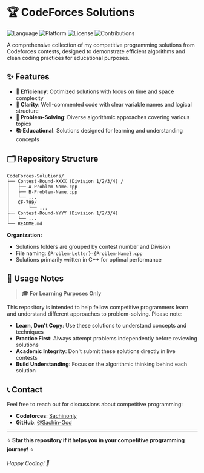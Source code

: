 # 🏆 CodeForces Solutions

![Language](https://img.shields.io/badge/Language-C++-blue.svg)
![Platform](https://img.shields.io/badge/Platform-Codeforces-red.svg)
![License](https://img.shields.io/badge/License-MIT-green.svg)
![Contributions](https://img.shields.io/badge/Contributions-Welcome-brightgreen.svg)

A comprehensive collection of my competitive programming solutions from Codeforces contests, designed to demonstrate efficient algorithms and clean coding practices for educational purposes.

## ✨ Features

- **🚀 Efficiency**: Optimized solutions with focus on time and space complexity
- **📝 Clarity**: Well-commented code with clear variable names and logical structure
- **🧠 Problem-Solving**: Diverse algorithmic approaches covering various topics
- **📚 Educational**: Solutions designed for learning and understanding concepts

## 🗂️ Repository Structure

```
CodeForces-Solutions/
├── Contest-Round-XXXX (Division 1/2/3/4) /
│   ├── A-Problem-Name.cpp
│   ├── B-Problem-Name.cpp
│   └── ...
│   CF-799/
│       └── ...
├── Contest-Round-YYYY (Division 1/2/3/4)
│   └── ...
└── README.md
```

**Organization:**
- Solutions folders are grouped by contest number and Division
- File naming: `{Problem-Letter}-{Problem-Name}.cpp`
- Solutions primarily written in C++ for optimal performance

## 📖 Usage Notes

> **🎓 For Learning Purposes Only**

This repository is intended to help fellow competitive programmers learn and understand different approaches to problem-solving. Please note:

- **Learn, Don't Copy**: Use these solutions to understand concepts and techniques
- **Practice First**: Always attempt problems independently before reviewing solutions
- **Academic Integrity**: Don't submit these solutions directly in live contests
- **Build Understanding**: Focus on the algorithmic thinking behind each solution

## 📞 Contact

Feel free to reach out for discussions about competitive programming:

- **Codeforces**: [Sachinonly](https://codeforces.com/profile/sachinonly)
- **GitHub**: [@Sachin-God](https://github.com/Sachin-God)

---

⭐ **Star this repository if it helps you in your competitive programming journey!** ⭐

*Happy Coding! 🚀*
